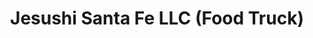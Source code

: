 ---
layout: place
title: "Jesushi Santa Fe LLC (Food Truck)"
permalink: /new-mexico/santa-fe/jesushi-santa-fe-llc-food-truck.html
stateAbbr: NM
stateName: New Mexico
cityName: Santa Fe
place_id: ChIJVyUTBapbGIcRSai0KQdDEhA
photos:
  - name: >-
      places/ChIJVyUTBapbGIcRSai0KQdDEhA/photos/AeeoHcKaOV9vyYkiPAXQK1uM1VU2aowLiUycDNBuytse-oBnXyy4ib1xVj42oyM0yVKFB43SmwgscgEgSci7OcO7R9QqVEHFNlkiADqWCCEpJdkLTukPvYYl2mB4aakJZ5OIpppxNLwFsYA2L_gcBexvNjh0JbmyeA0Wz3miqS0q2Mkui8oa0I1tS1jZ4KwBMptuQ7_Iv8jc9UF6e5rqAaONinyxQiiCprRjaoKmZl2WNePmHj24MH12qD0vXUtI0TCQJYl6zOLzvE6-llWzEwyo09FihrfsrKtY0oj0Z8amWU7QyQ
    widthPx: 582
    heightPx: 400
    authorAttributions:
      - displayName: Jesushi Santa Fe LLC (Food Truck)
        uri: https://maps.google.com/maps/contrib/114663750341041018905
        photoUri: >-
          https://lh3.googleusercontent.com/a-/ALV-UjUy4YfD50rq5Tvgg1qvGN4FIapWv9_6r5qZqqcLZ0fNkoOOeeA=s100-p-k-no-mo
    flagContentUri: >-
      https://www.google.com/local/imagery/report/?cb_client=maps_api_places.places_api&image_key=!1e10!2sAF1QipNlybZhJCs3G9-K9bGR1WX6ZEUExyBS4ZtKh1Rk&hl=en-US
    googleMapsUri: >-
      https://www.google.com/maps/place//data=!3m4!1e2!3m2!1sAF1QipNlybZhJCs3G9-K9bGR1WX6ZEUExyBS4ZtKh1Rk!2e10!4m2!3m1!1s0x87185baa05132557:0x1012430729b4a849
  - name: >-
      places/ChIJVyUTBapbGIcRSai0KQdDEhA/photos/AeeoHcLQm4oNiY6Hvpipv7pt63xjjL8-ScRbUiVMcgCtsad11HXu4iEWU6UK4md8pgL6LNdEVPHmLjS9zXkzlo6fqAqsqzplEIFTUJzD4aYB7YC2o1i0h9mFlz_F3pabNbkRl7zl6FMQs9rovFluLabfi-W62LpQy6OMuWl0ZQlFoq9wO--v9Pxcgs_L9GNVVxbGSspBiJj6LEE6OvnhLExa_IE7cI6AGsXv4zRHwGv7PaVT1263N6ak7QUgbqCBOu-Bneb9saCwbVy5lK32-_6P2F6USUukqNctGkVyRymH7TIukw
    widthPx: 3024
    heightPx: 1702
    authorAttributions:
      - displayName: Jesushi Santa Fe LLC (Food Truck)
        uri: https://maps.google.com/maps/contrib/114663750341041018905
        photoUri: >-
          https://lh3.googleusercontent.com/a-/ALV-UjUy4YfD50rq5Tvgg1qvGN4FIapWv9_6r5qZqqcLZ0fNkoOOeeA=s100-p-k-no-mo
    flagContentUri: >-
      https://www.google.com/local/imagery/report/?cb_client=maps_api_places.places_api&image_key=!1e10!2sAF1QipMewb-hItznvsJxusprz1xxi9z4cWaxALQ5PFKS&hl=en-US
    googleMapsUri: >-
      https://www.google.com/maps/place//data=!3m4!1e2!3m2!1sAF1QipMewb-hItznvsJxusprz1xxi9z4cWaxALQ5PFKS!2e10!4m2!3m1!1s0x87185baa05132557:0x1012430729b4a849
  - name: >-
      places/ChIJVyUTBapbGIcRSai0KQdDEhA/photos/AeeoHcLuvaTVJC2N-o-xNhZPFnAKDwnGnpPkwFtwn0D6Qiq1OdDBOJlE622aUXt5Vbm5gZ2QXxajTIchsBgtqjtY9X9n4kJ66kEoYpSelcqdpHIRb1KJo-EB5dSh27LpPDQn0hy127xg-SQsI_W0obHsBdesfU0Ok12PReMe2ZPXFw4xfBAurQNKn1nFOkqyGzfpI4DcGUIUbeKKgiQvOwb0qkiArcgfNnNlb5FEw29X5BRWhRUxcO1GMw-FDES7gftLMSJXx4sYqKAxF79_u758fa8Qmk0bmZk_1d69-Jh6x1tO1nCjUOfDmpr7jISicMxczI9W0GFg-iXDgGnu8_XnAcaQ0epz1pm1NT8V_ubiS3POxUYgXtmU5ie0qYEyMxEosPLIx0S-vmGRNy0Y_k5lWXOTy09Lp-RawZmdNrlMDWY1bA
    widthPx: 3072
    heightPx: 4080
    authorAttributions:
      - displayName: Maria
        uri: https://maps.google.com/maps/contrib/107644612615266736960
        photoUri: >-
          https://lh3.googleusercontent.com/a-/ALV-UjVq6WHKZZa4YXeEytx9uctd5C5RVsLVM9b7cKgp4wWpq5gpFDWzIA=s100-p-k-no-mo
    flagContentUri: >-
      https://www.google.com/local/imagery/report/?cb_client=maps_api_places.places_api&image_key=!1e10!2sCIHM0ogKEICAgIDfqZXOaA&hl=en-US
    googleMapsUri: >-
      https://www.google.com/maps/place//data=!3m4!1e2!3m2!1sCIHM0ogKEICAgIDfqZXOaA!2e10!4m2!3m1!1s0x87185baa05132557:0x1012430729b4a849
  - name: >-
      places/ChIJVyUTBapbGIcRSai0KQdDEhA/photos/AeeoHcJ83kKuJxA3KD-eTvwabz_tramKggXBa21H-eHfDUo6X4fFnztVEDV6207DZ2Igcx4iypMhKhSQDD2p2apaC23pFB5IMC1J2QEDqnXAHglYvQEBmvxvJ38Z92L_cRRXPcCm8TDhs6BAsN0gvuwvjhbwg3LMPHbrCmYTuVSlGdVnlxa5Sy-Ts1Uh3Cu5IhThVMxCkk3Gg3A7CvWjAXQ68lXWVTnrHNnQ83Lfa_ENRq38AS4dHLurtA-L1T-EKD6gCaM2VH1z4GwduQ3jWJayJcuaOO4FE9gQIGznV_OJHbOo-lxcSKJM3buRTkfuzWw3lXHul_S3lp8sLEHeS78w2o9BWqGIuXCVU_qiOuvtaH1TuFr2mkPQ6TGtu4BadZ2W0XugHpu7BwDlOaVzI4a9jhOLkaL8Q_e2cSJJFNYl1f4
    widthPx: 2048
    heightPx: 1536
    authorAttributions:
      - displayName: Linda Bailey
        uri: https://maps.google.com/maps/contrib/103038778061184387285
        photoUri: >-
          https://lh3.googleusercontent.com/a-/ALV-UjV13-ZLd5E8gbX7oVINRLkobXoW7aOrzbAdXFra4V8v2e0Q96I=s100-p-k-no-mo
    flagContentUri: >-
      https://www.google.com/local/imagery/report/?cb_client=maps_api_places.places_api&image_key=!1e10!2sCIHM0ogKEICAgICH48fWWA&hl=en-US
    googleMapsUri: >-
      https://www.google.com/maps/place//data=!3m4!1e2!3m2!1sCIHM0ogKEICAgICH48fWWA!2e10!4m2!3m1!1s0x87185baa05132557:0x1012430729b4a849
  - name: >-
      places/ChIJVyUTBapbGIcRSai0KQdDEhA/photos/AeeoHcJBmm1VFL8krIU3r-ne97F4ocdLUMsglvHvRCXgSVAmE8dlk3MS6yuiv1d4U9qxV-VHaBL3fijNNA1SPW9y6f29JO-wzugygMzujPlqAfuR9C_fojtuHHKFv6g0Vh3XzsX4d9bm6Ypbfio8Lvr5saFkRbNGWzgN99QuaqBI6E5wntPCKQwV6JSm6WgX8eG2wgiTjw40Qyh4prolreUkyWDfJ98tiBexVDg164cajrwttCD92rTITxLe0iDUyJOUfaUDfijbQySNsMz0MCAQQQk4C9qZuSXN3QEwilrIAwiTVnIcxhIQHUxaBmim1DO4VlEUY0kZuFcaUTwa6y7eiKnfRDbQidAI3yT6560x7W3CdHyXeGEOg-gmdy88qL1do1tsgg9W9SLtDp1y_5vF8lamByVz1d65fYbNEic9yNZzWA
    widthPx: 2048
    heightPx: 1536
    authorAttributions:
      - displayName: Linda Bailey
        uri: https://maps.google.com/maps/contrib/103038778061184387285
        photoUri: >-
          https://lh3.googleusercontent.com/a-/ALV-UjV13-ZLd5E8gbX7oVINRLkobXoW7aOrzbAdXFra4V8v2e0Q96I=s100-p-k-no-mo
    flagContentUri: >-
      https://www.google.com/local/imagery/report/?cb_client=maps_api_places.places_api&image_key=!1e10!2sCIHM0ogKEICAgICH46e6Rw&hl=en-US
    googleMapsUri: >-
      https://www.google.com/maps/place//data=!3m4!1e2!3m2!1sCIHM0ogKEICAgICH46e6Rw!2e10!4m2!3m1!1s0x87185baa05132557:0x1012430729b4a849
  - name: >-
      places/ChIJVyUTBapbGIcRSai0KQdDEhA/photos/AeeoHcKlNxA4CmtG20fXpcMgaYYAVXi0mlAEsygljuPmEt56E06S_sRb9HAUMBAx0U1_N9Z0GXMKzGg2BeUFK54JkDNxjR3BWrsnQzoKrIJCRCjYTmC8pVL5_5_3GXVSlp3TiuSzhbavqV5dFrjAF0dqFJ-I3v7w-KtjynnegsOZjdAPCoFqI1fmApSvERZk3B7IFleRfaR75xsPz-Tf-BI895rrh42FwiETNWjcUioUCT0qlNL6CEPGM86YYyOfQsX-HmNI7s5pMipA9O_nUNGrznlcZUI_V80q-jbEOBMhsREryQ
    widthPx: 1536
    heightPx: 2048
    authorAttributions:
      - displayName: Jesushi Santa Fe LLC (Food Truck)
        uri: https://maps.google.com/maps/contrib/114663750341041018905
        photoUri: >-
          https://lh3.googleusercontent.com/a-/ALV-UjUy4YfD50rq5Tvgg1qvGN4FIapWv9_6r5qZqqcLZ0fNkoOOeeA=s100-p-k-no-mo
    flagContentUri: >-
      https://www.google.com/local/imagery/report/?cb_client=maps_api_places.places_api&image_key=!1e10!2sAF1QipMk3dNeUgagQhz_3QiPbIHdIMeUx71cTQziuBUi&hl=en-US
    googleMapsUri: >-
      https://www.google.com/maps/place//data=!3m4!1e2!3m2!1sAF1QipMk3dNeUgagQhz_3QiPbIHdIMeUx71cTQziuBUi!2e10!4m2!3m1!1s0x87185baa05132557:0x1012430729b4a849
  - name: >-
      places/ChIJVyUTBapbGIcRSai0KQdDEhA/photos/AeeoHcLWSroaGFEHOpdNSjOWkuarCWLmM5i3NOmvjmr1Ken0FJWBQ4Y_sVqPX4qUQQ6ydSX6S11GO18b3EiY4P4uIangQbnYv-TYSfhjQgDgpb0jAHhrXQWZaZelyEzNHV-oDxBO3zexHn2pcmnejecs4qwpVORnT_ZAht7V88wMpxEkYi-dE7LCabZgSmxGaxFPc2t_zn-qy4ZNG_ZNrZTFJm5povq3LVe5kxon3-HZ6mPRdC7kF1ozgWF0-Ep6krHmcibnWnx1aI6WXvUbFMmHsAEYSUzAZ2swg31h_OGlwY4Pbg
    widthPx: 3024
    heightPx: 4032
    authorAttributions:
      - displayName: Jesushi Santa Fe LLC (Food Truck)
        uri: https://maps.google.com/maps/contrib/114663750341041018905
        photoUri: >-
          https://lh3.googleusercontent.com/a-/ALV-UjUy4YfD50rq5Tvgg1qvGN4FIapWv9_6r5qZqqcLZ0fNkoOOeeA=s100-p-k-no-mo
    flagContentUri: >-
      https://www.google.com/local/imagery/report/?cb_client=maps_api_places.places_api&image_key=!1e10!2sAF1QipPItUB3HbdKtm0PejJ1JbasARYN4tj5Ojx4eUUv&hl=en-US
    googleMapsUri: >-
      https://www.google.com/maps/place//data=!3m4!1e2!3m2!1sAF1QipPItUB3HbdKtm0PejJ1JbasARYN4tj5Ojx4eUUv!2e10!4m2!3m1!1s0x87185baa05132557:0x1012430729b4a849
  - name: >-
      places/ChIJVyUTBapbGIcRSai0KQdDEhA/photos/AeeoHcKJ300HtQ2s8p3UbLQHODPZYFfmJbDI02mqHuQ4G2bvB9gIU3ECp05Axp42VREC4KvmwoJew57Zkc2IjxmvdxRyZxpyEfdyEOKnnA5jsMjNu5HZRtdbYt9wz0yoRyZtbg-0MK372vmqdcBClvWlU-oq8frZWg1psSz_cZ9H3oS_yUCTt48QHSvzrzH2sNEQcLrbE-WsEbGsbPFxS2pLiUIpZqomHLhte2YA36ALawX0qGgeZjEX2yNnMJMpXYf1u-wqkYVVthpvBeP6BUOSL13Mgc6pJCDSNGyLFDemhZotWGViWwDmPLRahtwL8oDZDDsaZV6GNexwZ_es4qKIhSktWaqNlpbNEB2wM2Mf2Jp4kqMbKZEQo1XYyzkqW2Ypw6AVsBjRBssczgPwPmAZMSGlBPFkk4k3cWCvnBqmjHox4A
    widthPx: 4032
    heightPx: 3024
    authorAttributions:
      - displayName: Blue Camper
        uri: https://maps.google.com/maps/contrib/106359198754371020110
        photoUri: >-
          https://lh3.googleusercontent.com/a-/ALV-UjWbqUDZtNrE6jqzWFhcwoKkyhqZbHIj58Glad3xV8uFeXZB_6g9=s100-p-k-no-mo
    flagContentUri: >-
      https://www.google.com/local/imagery/report/?cb_client=maps_api_places.places_api&image_key=!1e10!2sCIHM0ogKEICAgIDptKrMXg&hl=en-US
    googleMapsUri: >-
      https://www.google.com/maps/place//data=!3m4!1e2!3m2!1sCIHM0ogKEICAgIDptKrMXg!2e10!4m2!3m1!1s0x87185baa05132557:0x1012430729b4a849
  - name: >-
      places/ChIJVyUTBapbGIcRSai0KQdDEhA/photos/AeeoHcIGMhDMmwRIk6FgOAJNQI83HNOTkTQ1WBTlT0xIHuAxTkqF2svtWIfz851RkWOcYSduvyBEKbkx8tL4DdIZnnLz2lTkc9h7NiTiLjQUYU_8QRre4GlI3AXa3PuP-GyGEE0mNGnEZOXJnYBNls0y_6NTRlLp___TLEdsodYHJkr6BuzjmdOAnC9IEXpQhRTmB-gZTV-HY8KAlN5mSkVcNYcrkow1ovvAjIop858qSPn_zXRXMqlPEyBxyh64oO4iz7r1vpT4YLl_L5Qie4BA3ErXVAiLfHFSjPAyz61PRjT-4GHDjLeMYpm87iV67Z8upXVwj178Asljyn5Zd9mdw0xTs2XXiAtU22mfGk-ne2yHzp8zggiGWDwUbOPx_j6NcPY2tJVjmimL8DhBxLgwgYqL5IJW7U9S_6kUhtAPFA8Yz1kI
    widthPx: 3000
    heightPx: 4000
    authorAttributions:
      - displayName: Gerard Sullivan
        uri: https://maps.google.com/maps/contrib/104790575143934778948
        photoUri: >-
          https://lh3.googleusercontent.com/a/ACg8ocL154E3iRbOr3fRajAwVcdoi59ROorap8FXXdYwyq7lHbER8A=s100-p-k-no-mo
    flagContentUri: >-
      https://www.google.com/local/imagery/report/?cb_client=maps_api_places.places_api&image_key=!1e10!2sCIHM0ogKEICAgIDTtI6DtwE&hl=en-US
    googleMapsUri: >-
      https://www.google.com/maps/place//data=!3m4!1e2!3m2!1sCIHM0ogKEICAgIDTtI6DtwE!2e10!4m2!3m1!1s0x87185baa05132557:0x1012430729b4a849
  - name: >-
      places/ChIJVyUTBapbGIcRSai0KQdDEhA/photos/AeeoHcLFNkkFfXGvQEJGcEmmjrgSgfoWKM_n3pa2xa0oSC_3Un-5MHDMcpytss0cQATxWEMnXKRGya5DP6EX2f_wy8UUMk0zyYJU50KnT4bwLk5llYOKr6t8gyEu5MiE0HeoZQ5AMm7BHUvuMrHasvffX4ygI1-tr1fOuln0aYNWsI0hk52d2oonXxkvPX6tRKPfujhjISn3FZCUUyFNcsFnk4i_12rsXN6QTk0amvCoFDcP-jD4huUpo3oLuvhuopFV0ZaSlIe3JDz-7fyUqB4xSzQryDqiCSbx84Whmx2rLmAspKUqq48ai6eNpVKObtkMzdv6P4scQ9MplgK2cSGWhFHjyR5BzDiRNt9Uudiz088AJjAs_JnWISwCYZOAOIGZEGuvUqTLeLYWC8r5q_V1_KU_ueDKhWxcF1maR0L5NXJYIpur
    widthPx: 4032
    heightPx: 3024
    authorAttributions:
      - displayName: Linda Tyndall
        uri: https://maps.google.com/maps/contrib/103956878118622670084
        photoUri: >-
          https://lh3.googleusercontent.com/a/ACg8ocLWrocxfJPUP-wDRZXFy9g6NaBmpqSl3zmZJCKHJ_9wKlDIhA=s100-p-k-no-mo
    flagContentUri: >-
      https://www.google.com/local/imagery/report/?cb_client=maps_api_places.places_api&image_key=!1e10!2sCIHM0ogKEICAgICW05D59wE&hl=en-US
    googleMapsUri: >-
      https://www.google.com/maps/place//data=!3m4!1e2!3m2!1sCIHM0ogKEICAgICW05D59wE!2e10!4m2!3m1!1s0x87185baa05132557:0x1012430729b4a849
address: 2217 Cerrillos Rd, Santa Fe, NM 87505, USA
street: 2217 Cerrillos Rd
city: Santa Fe
state: NM
zip: '87505'
country: USA
neighborhood: null
latitude: '35.661903'
longitude: '-105.980835'
accessibility_options:
  wheelchairAccessibleParking: true
  wheelchairAccessibleEntrance: true
business_status: OPERATIONAL
name: Jesushi Santa Fe LLC (Food Truck)
google_maps_links:
  directionsUri: >-
    https://www.google.com/maps/dir//''/data=!4m7!4m6!1m1!4e2!1m2!1m1!1s0x87185baa05132557:0x1012430729b4a849!3e0
  placeUri: https://maps.google.com/?cid=1158061752231176265
  writeAReviewUri: >-
    https://www.google.com/maps/place//data=!4m3!3m2!1s0x87185baa05132557:0x1012430729b4a849!12e1
  reviewsUri: >-
    https://www.google.com/maps/place//data=!4m4!3m3!1s0x87185baa05132557:0x1012430729b4a849!9m1!1b1
  photosUri: >-
    https://www.google.com/maps/place//data=!4m3!3m2!1s0x87185baa05132557:0x1012430729b4a849!10e5
primary_type: Caterer
opening_hours:
  regular: null
  current: null
secondary_opening_hours:
  regular:
    weekdayDescriptions: null
    type: null
  current:
    weekdayDescriptions: null
    type: null
phone: (505) 204-5330
price_level: PRICE_LEVEL_MODERATE
price_range: null
rating: '4.9'
rating_count: 59
website: https://order.online/business/jesushi-13887887
description: null
reviews:
  - name: >-
      places/ChIJVyUTBapbGIcRSai0KQdDEhA/reviews/ChZDSUhNMG9nS0VJQ0FnSUQ5emRDZWV3EAE
    relativePublishTimeDescription: 5 months ago
    rating: 5
    text:
      text: >-
        Decided to get the sashimi salad (medium hot)

        Looks delicious, this is no doubt the best sushi in Santa Fe, always
        fresh, I just wish they were open til 6 so we could pick it up after
        work.

        He gave me tamari & will help make sure ur food is gluten free


        I wish they were open later 😭😭😭


        Jesushi (pronounced Hey -sushi. Spanish pronunciation)  Is the best
        sushi I've had in ages and certainly the best sushi I've had in New
        Mexico, currently they're having issue with online ordering so please
        order by phone until they fix that issue.


        I got a secret item and I am super impressed.

        This sushi burrito is perfectly rolled & didn't fall apart like so many
        others I have had, the microgreens were a nice touch, they have
        vegetarian & gluten free options they might be able to do vegan, call
        and check first.  The rice to fish ratio was perfect one piece of fish I
        had was a bit hard to eat it was a little hard to bite apart but I'm not
        giving points off for that it did not negatively impact my experience at
        all. Next time I'm gonna ask for the pickled ginger & wasabi on the
        burrito.


        I will suggest one thing I've had on my mind since I've had sushi
        burritos & had fusion goods,  maybe they can do a ceviche roll?


        They could make ceviche, load it into a roll & cut it or put it into a
        sushi burrito with some extra goods like micro greens or whatever sounds
        good, maybe thinly sliced lemon on top of the roll, if they do make this
        I hope they keep a gluten free option available.

        It sounds like a match made in heaven.


        my favorite rolls are sometimes hard to find :

        Cucumber wrapped roll

        Inari nigiri

        And also anything with octopus


        They do not these options but they have amazing food and great service I
        hope at some point they can offer some of these

        (And a ceviche roll & maybe dedicated sushi burritos)
      languageCode: en
    originalText:
      text: >-
        Decided to get the sashimi salad (medium hot)

        Looks delicious, this is no doubt the best sushi in Santa Fe, always
        fresh, I just wish they were open til 6 so we could pick it up after
        work.

        He gave me tamari & will help make sure ur food is gluten free


        I wish they were open later 😭😭😭


        Jesushi (pronounced Hey -sushi. Spanish pronunciation)  Is the best
        sushi I've had in ages and certainly the best sushi I've had in New
        Mexico, currently they're having issue with online ordering so please
        order by phone until they fix that issue.


        I got a secret item and I am super impressed.

        This sushi burrito is perfectly rolled & didn't fall apart like so many
        others I have had, the microgreens were a nice touch, they have
        vegetarian & gluten free options they might be able to do vegan, call
        and check first.  The rice to fish ratio was perfect one piece of fish I
        had was a bit hard to eat it was a little hard to bite apart but I'm not
        giving points off for that it did not negatively impact my experience at
        all. Next time I'm gonna ask for the pickled ginger & wasabi on the
        burrito.


        I will suggest one thing I've had on my mind since I've had sushi
        burritos & had fusion goods,  maybe they can do a ceviche roll?


        They could make ceviche, load it into a roll & cut it or put it into a
        sushi burrito with some extra goods like micro greens or whatever sounds
        good, maybe thinly sliced lemon on top of the roll, if they do make this
        I hope they keep a gluten free option available.

        It sounds like a match made in heaven.


        my favorite rolls are sometimes hard to find :

        Cucumber wrapped roll

        Inari nigiri

        And also anything with octopus


        They do not these options but they have amazing food and great service I
        hope at some point they can offer some of these

        (And a ceviche roll & maybe dedicated sushi burritos)
      languageCode: en
    authorAttribution:
      displayName: N F
      uri: https://www.google.com/maps/contrib/111957512005983993497/reviews
      photoUri: >-
        https://lh3.googleusercontent.com/a/ACg8ocL4D9TG1gRucQYLp_zesRdeZaGoT9b6eIGeOyoPdIHjBTUtFZFG=s128-c0x00000000-cc-rp-mo-ba4
    publishTime: '2024-11-01T20:57:42.172294Z'
    flagContentUri: >-
      https://www.google.com/local/review/rap/report?postId=ChZDSUhNMG9nS0VJQ0FnSUQ5emRDZWV3EAE&d=17924085&t=1
    googleMapsUri: >-
      https://www.google.com/maps/reviews/data=!4m6!14m5!1m4!2m3!1sChZDSUhNMG9nS0VJQ0FnSUQ5emRDZWV3EAE!2m1!1s0x87185baa05132557:0x1012430729b4a849
  - name: >-
      places/ChIJVyUTBapbGIcRSai0KQdDEhA/reviews/ChZDSUhNMG9nS0VJQ0FnSURmMTg2blpBEAE
    relativePublishTimeDescription: 3 months ago
    rating: 5
    text:
      text: >-
        Honestly was kind of skeptical about sushi from a food truck...I could
        not have been more wrong. This place is honestly pumping out some super
        high quality rolls and the people were super nice and pleasant to deal
        with. Everything was delicious and the Miso soup was better than most
        restaurants here in town. Will be going back often for sure!
      languageCode: en
    originalText:
      text: >-
        Honestly was kind of skeptical about sushi from a food truck...I could
        not have been more wrong. This place is honestly pumping out some super
        high quality rolls and the people were super nice and pleasant to deal
        with. Everything was delicious and the Miso soup was better than most
        restaurants here in town. Will be going back often for sure!
      languageCode: en
    authorAttribution:
      displayName: gslad3
      uri: https://www.google.com/maps/contrib/109558360632921446688/reviews
      photoUri: >-
        https://lh3.googleusercontent.com/a/ACg8ocI1irUOtCKU1fOTXthSzYpbZgqt9-6ggGq6uras6B1lYLctgw=s128-c0x00000000-cc-rp-mo
    publishTime: '2025-01-10T21:49:08.217195Z'
    flagContentUri: >-
      https://www.google.com/local/review/rap/report?postId=ChZDSUhNMG9nS0VJQ0FnSURmMTg2blpBEAE&d=17924085&t=1
    googleMapsUri: >-
      https://www.google.com/maps/reviews/data=!4m6!14m5!1m4!2m3!1sChZDSUhNMG9nS0VJQ0FnSURmMTg2blpBEAE!2m1!1s0x87185baa05132557:0x1012430729b4a849
  - name: >-
      places/ChIJVyUTBapbGIcRSai0KQdDEhA/reviews/ChdDSUhNMG9nS0VJQ0FnSUNsLW9ES2p3RRAB
    relativePublishTimeDescription: a year ago
    rating: 5
    text:
      text: >-
        Wow! This sushi is better quality than some of the sushi restaurants in
        the northern part of town! The sushi rice they're making is spot on. I
        got the Jesushi Roll which was delicious, and a Spicy Tuna Roll which
        had a healthy serving of Tuna, which I don't always find at other
        places. Plus I found the prices quite reasonable. I'll definitely be
        back to try that Jalapeño-sushi-Popper.

        P.S. The guy running the window was very kind and helpful!
      languageCode: en
    originalText:
      text: >-
        Wow! This sushi is better quality than some of the sushi restaurants in
        the northern part of town! The sushi rice they're making is spot on. I
        got the Jesushi Roll which was delicious, and a Spicy Tuna Roll which
        had a healthy serving of Tuna, which I don't always find at other
        places. Plus I found the prices quite reasonable. I'll definitely be
        back to try that Jalapeño-sushi-Popper.

        P.S. The guy running the window was very kind and helpful!
      languageCode: en
    authorAttribution:
      displayName: Lynnea S
      uri: https://www.google.com/maps/contrib/110254796915250777478/reviews
      photoUri: >-
        https://lh3.googleusercontent.com/a-/ALV-UjUqv1-YlSGcswO0oiuxxrSLxweZmolThFMZxm5N77sitt9K4IY=s128-c0x00000000-cc-rp-mo
    publishTime: '2023-11-16T20:12:14.109268Z'
    flagContentUri: >-
      https://www.google.com/local/review/rap/report?postId=ChdDSUhNMG9nS0VJQ0FnSUNsLW9ES2p3RRAB&d=17924085&t=1
    googleMapsUri: >-
      https://www.google.com/maps/reviews/data=!4m6!14m5!1m4!2m3!1sChdDSUhNMG9nS0VJQ0FnSUNsLW9ES2p3RRAB!2m1!1s0x87185baa05132557:0x1012430729b4a849
  - name: >-
      places/ChIJVyUTBapbGIcRSai0KQdDEhA/reviews/ChdDSUhNMG9nS0VJQ0FnSURtaklMeWh3RRAB
    relativePublishTimeDescription: a week ago
    rating: 5
    text:
      text: >-
        Good fresh sushi. Made while you wait and it shows, all the ingredients
        tasted fresh, light and tasty. Our favorite Sushi in Santa Fe. Picnic
        table and seats available just outside the truck.
      languageCode: en
    originalText:
      text: >-
        Good fresh sushi. Made while you wait and it shows, all the ingredients
        tasted fresh, light and tasty. Our favorite Sushi in Santa Fe. Picnic
        table and seats available just outside the truck.
      languageCode: en
    authorAttribution:
      displayName: Gerard Sullivan
      uri: https://www.google.com/maps/contrib/104790575143934778948/reviews
      photoUri: >-
        https://lh3.googleusercontent.com/a/ACg8ocL154E3iRbOr3fRajAwVcdoi59ROorap8FXXdYwyq7lHbER8A=s128-c0x00000000-cc-rp-mo-ba6
    publishTime: '2025-04-05T00:35:43.561634Z'
    flagContentUri: >-
      https://www.google.com/local/review/rap/report?postId=ChdDSUhNMG9nS0VJQ0FnSURtaklMeWh3RRAB&d=17924085&t=1
    googleMapsUri: >-
      https://www.google.com/maps/reviews/data=!4m6!14m5!1m4!2m3!1sChdDSUhNMG9nS0VJQ0FnSURtaklMeWh3RRAB!2m1!1s0x87185baa05132557:0x1012430729b4a849
  - name: >-
      places/ChIJVyUTBapbGIcRSai0KQdDEhA/reviews/ChdDSUhNMG9nS0VJQ0FnSURmcVpYT2lBRRAB
    relativePublishTimeDescription: 3 months ago
    rating: 5
    text:
      text: >-
        My absolute favorite here is definitely the rice balls with crab!
        Delicious!
      languageCode: en
    originalText:
      text: >-
        My absolute favorite here is definitely the rice balls with crab!
        Delicious!
      languageCode: en
    authorAttribution:
      displayName: Maria
      uri: https://www.google.com/maps/contrib/107644612615266736960/reviews
      photoUri: >-
        https://lh3.googleusercontent.com/a-/ALV-UjVq6WHKZZa4YXeEytx9uctd5C5RVsLVM9b7cKgp4wWpq5gpFDWzIA=s128-c0x00000000-cc-rp-mo-ba5
    publishTime: '2025-01-07T23:49:37.172802Z'
    flagContentUri: >-
      https://www.google.com/local/review/rap/report?postId=ChdDSUhNMG9nS0VJQ0FnSURmcVpYT2lBRRAB&d=17924085&t=1
    googleMapsUri: >-
      https://www.google.com/maps/reviews/data=!4m6!14m5!1m4!2m3!1sChdDSUhNMG9nS0VJQ0FnSURmcVpYT2lBRRAB!2m1!1s0x87185baa05132557:0x1012430729b4a849
parking_options:
  freeParkingLot: true
  freeStreetParking: true
payment_options:
  acceptsCreditCards: true
  acceptsDebitCards: true
  acceptsNfc: true
allow_dogs: null
curbside_pickup: null
delivery: false
dine_in: true
good_for_children: null
good_for_groups: null
good_for_sports: null
live_music: null
menu_for_children: null
outdoor_seating: null
reservable: null
restroom: null
serves_beer: null
serves_breakfast: null
serves_brunch: null
serves_cocktails: null
serves_coffee: null
serves_dinner: null
serves_dessert: null
serves_lunch: null
serves_vegetarian_food: null
serves_wine: null
takeout: true

---